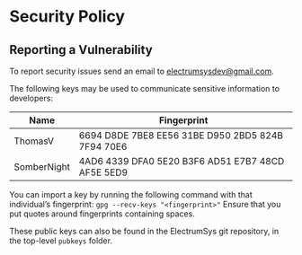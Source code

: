 # Security Policy

## Reporting a Vulnerability

To report security issues send an email to electrumsysdev@gmail.com.

The following keys may be used to communicate sensitive information to developers:

| Name | Fingerprint |
|------|-------------|
| ThomasV | 6694 D8DE 7BE8 EE56 31BE D950 2BD5 824B 7F94 70E6 |
| SomberNight | 4AD6 4339 DFA0 5E20 B3F6 AD51 E7B7 48CD AF5E 5ED9 |

You can import a key by running the following command with that
individual’s fingerprint: `gpg --recv-keys "<fingerprint>"`
Ensure that you put quotes around fingerprints containing spaces.

These public keys can also be found in the ElectrumSys git repository,
in the top-level `pubkeys` folder.
